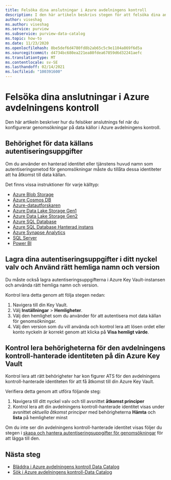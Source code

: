 ```yaml
---
title: Felsöka dina anslutningar i Azure avdelningens kontroll
description: I den här artikeln beskrivs stegen för att felsöka dina anslutningar i Azure avdelningens kontroll.
author: viseshag
ms.author: viseshag
ms.service: purview
ms.subservice: purview-data-catalog
ms.topic: how-to
ms.date: 11/23/2020
ms.openlocfilehash: 8be5def6d4780fd8b2ab65c5c9e1104a869f6d5a
ms.sourcegitcommit: d4734bc680ea221ea80fdea67859d6d32241aefc
ms.translationtype: MT
ms.contentlocale: sv-SE
ms.lasthandoff: 02/14/2021
ms.locfileid: "100391600"
---
```

# <a name="troubleshoot-your-connections-in-azure-purview"></a>Felsöka dina anslutningar i Azure avdelningens kontroll

Den här artikeln beskriver hur du felsöker anslutnings fel när du konfigurerar genomsökningar på data källor i Azure avdelningens kontroll.

## <a name="permission-the-credential-on-the-data-source"></a>Behörighet för data källans autentiseringsuppgifter

Om du använder en hanterad identitet eller tjänstens huvud namn som autentiseringsmetod för genomsökningar måste du tillåta dessa identiteter att ha åtkomst till data källan.

Det finns vissa instruktioner för varje källtyp:

- [Azure Blob Storage](register-scan-azure-blob-storage-source.md#setting-up-authentication-for-a-scan)
- [Azure Cosmos DB](register-scan-azure-cosmos-database.md#setting-up-authentication-for-a-scan)
- [Azure-datautforskaren](register-scan-azure-data-explorer.md#setting-up-authentication-for-a-scan)
- [Azure Data Lake Storage Gen1](register-scan-adls-gen1.md#setting-up-authentication-for-a-scan)
- [Azure Data Lake Storage Gen2](register-scan-adls-gen2.md#setting-up-authentication-for-a-scan)
- [Azure SQL Database](register-scan-azure-sql-database.md)
- [Azure SQL Database Hanterad instans](register-scan-azure-sql-database-managed-instance.md#setting-up-authentication-for-a-scan)
- [Azure Synapse Analytics](register-scan-azure-synapse-analytics.md#setting-up-authentication-for-a-scan)
- [SQL Server](register-scan-on-premises-sql-server.md#setting-up-authentication-for-a-scan)
- [Power BI](register-scan-power-bi-tenant.md)

## <a name="storing-your-credential-in-your-key-vault-and-using-the-right-secret-name-and-version"></a>Lagra dina autentiseringsuppgifter i ditt nyckel valv och Använd rätt hemliga namn och version

Du måste också lagra autentiseringsuppgifterna i Azure Key Vault-instansen och använda rätt hemliga namn och version.

Kontrol lera detta genom att följa stegen nedan:

1. Navigera till din Key Vault.
1. Välj **Inställningar** > **Hemligheter**.
1. Välj den hemlighet som du använder för att autentisera mot data källan för genomsökningar.
1. Välj den version som du vill använda och kontrol lera att lösen ordet eller konto nyckeln är korrekt genom att klicka på **Visa hemligt värde**. 

## <a name="verify-permissions-for-the-purview-managed-identity-on-your-azure-key-vault"></a>Kontrol lera behörigheterna för den avdelningens kontroll-hanterade identiteten på din Azure Key Vault

Kontrol lera att rätt behörigheter har kon figurer ATS för den avdelningens kontroll-hanterade identiteten för att få åtkomst till din Azure Key Vault.

Verifiera detta genom att utföra följande steg:

1. Navigera till ditt nyckel valv och till avsnittet **åtkomst principer**
1. Kontrol lera att din avdelningens kontroll-hanterade identitet visas under avsnittet *aktuella åtkomst principer* med behörigheterna **Hämta** och **lista** på hemligheter minst

Om du inte ser din avdelningens kontroll-hanterade identitet visas följer du stegen i [skapa och hantera autentiseringsuppgifter för genomsökningar](manage-credentials.md) för att lägga till den. 

## <a name="next-steps"></a>Nästa steg

- [Bläddra i Azure avdelningens kontroll Data Catalog](how-to-browse-catalog.md)
- [Sök i Azure avdelningens kontroll-Data Catalog](how-to-search-catalog.md)

